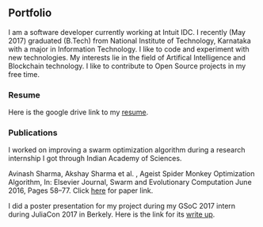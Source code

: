 ## Portfolio

I am a software developer currently working at Intuit IDC. I recently (May 2017) graduated (B.Tech) from National Institute of Technology, Karnataka with a major in Information Technology. I like to code and experiment with new technologies. My interests lie in the field of Artifical Intelligence and Blockchain technology. I like to contribute to Open Source projects in my free time. 

### Resume

Here is the google drive link to my [resume](https://drive.google.com/file/d/0B8bZYLX8loWGSlhFVHZMaXF5QzQ/view?usp=sharing).

### Publications

I worked on improving a swarm optimization algorithm during a research internship I got through Indian Academy of Sciences. 

Avinash Sharma, Akshay Sharma et al. , Ageist Spider Monkey Optimization Algorithm, In: Elsevier
Journal, Swarm and Evolutionary Computation June 2016, Pages 58–77.
Click [here](https://www.sciencedirect.com/science/article/pii/S2210650216000122) for paper link.

I did a poster presentation for my project during my GSoC 2017 intern during JuliaCon 2017 in Berkely. Here is the link for its [write up](https://julialang.org/blog/2017/10/gsoc-NeuralNetDiffEq). 


